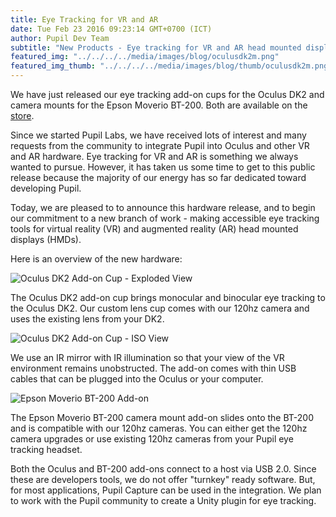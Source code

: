 ```yaml
---
title: Eye Tracking for VR and AR
date: Tue Feb 23 2016 09:23:14 GMT+0700 (ICT)
author: Pupil Dev Team
subtitle: "New Products - Eye tracking for VR and AR head mounted displays. Oculus Rift DK2, Epson Moverio BT-200..."
featured_img: "../../../../media/images/blog/oculusdk2m.png"
featured_img_thumb: "../../../../media/images/blog/thumb/oculusdk2m.png"
---
```


We have just released our eye tracking add-on cups for the Oculus DK2 and camera mounts for the Epson Moverio BT-200. Both are available on the [store](/store#products).

Since we started Pupil Labs, we have received lots of interest and many requests from the community to integrate Pupil into Oculus and other VR and AR hardware. Eye tracking for VR and AR is something we always wanted to pursue. However, it has taken us some time to get to this public release because the majority of our energy has so far dedicated toward developing Pupil. 

Today, we are pleased to to announce this hardware release, and to begin our commitment to a new branch of work - making accessible eye tracking tools for virtual reality (VR) and augmented reality (AR) head mounted displays (HMDs). 

Here is an overview of the new hardware:

<img src="../../../../media/images/store_vr_ar/oculusdk2m.png" class='Feature-image' alt="Oculus DK2 Add-on Cup - Exploded View">

The Oculus DK2 add-on cup brings monocular and binocular eye tracking to the Oculus DK2. Our custom lens cup comes with our 120hz camera and uses the existing lens from your DK2. 

<img src="../../../../media/images/store_vr_ar/addon_oculus_dk2_iso.png" class='Feature-image' alt="Oculus DK2 Add-on Cup - ISO View">

We use an IR mirror with IR illumination so that your view of the VR environment remains unobstructed. The add-on comes with thin USB cables that can be plugged into the Oculus or your computer. 

<img src="../../../../media/images/store_vr_ar/addon_epson_bt200a.png" class='Feature-image' alt="Epson Moverio BT-200 Add-on">

The Epson Moverio BT-200 camera mount add-on slides onto the BT-200 and is compatible with our 120hz cameras. You can either get the 120hz camera upgrades or use existing 120hz cameras from your Pupil eye tracking headset. 

Both the Oculus and BT-200 add-ons connect to a host via USB 2.0. Since these are developers tools, we do not offer "turnkey" ready software. But, for most applications, Pupil Capture can be used in the integration. We plan to work with the Pupil community to create a Unity plugin for eye tracking.
